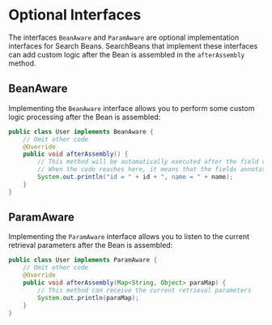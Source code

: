 # Optional Interfaces

The interfaces `BeanAware` and `ParamAware` are optional implementation interfaces for Search Beans. SearchBeans that implement these interfaces can add custom logic after the Bean is assembled in the `afterAssembly` method.

## BeanAware

Implementing the `BeanAware` interface allows you to perform some custom logic processing after the Bean is assembled:

```java
public class User implements BeanAware {
    // Omit other code
    @Override
    public void afterAssembly() {
        // This method will be automatically executed after the field values of User are assembled
        // When the code reaches here, it means that the fields annotated with @DbField have all been assigned values
        System.out.println("id = " + id + ", name = " + name);
    }
}
```

## ParamAware

Implementing the `ParamAware` interface allows you to listen to the current retrieval parameters after the Bean is assembled:

```java
public class User implements ParamAware {
    // Omit other code
    @Override
    public void afterAssembly(Map<String, Object> paraMap) {
        // This method can receive the current retrieval parameters
        System.out.println(paraMap);
    }
}
```
